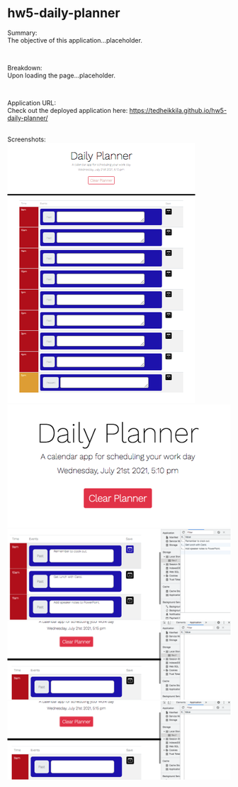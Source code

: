 # hw5-daily-planner

Summary:
<br>
The objective of this application...placeholder.

<br>

Breakdown:
<br>
Upon loading the page...placeholder.

<br>

Application URL: 
<br>
Check out the deployed application here: https://tedheikkila.github.io/hw5-daily-planner/
<br>

<br>
Screenshots:
<br>
<img src = "./images/hw5-1.png">
<img src = "./images/hw5-2.png">
<img src = "./images/hw5-3.png">
<img src = "./images/hw5-4.png">
<img src = "./images/hw5-4.png">